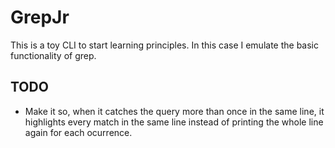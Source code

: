 # GrepJr
This is a toy CLI to start learning principles. In this case I emulate the basic functionality of grep.


## TODO
- Make it so, when it catches the query more than once in the same line, it highlights every match in the same line instead of printing the whole line again for each ocurrence.
